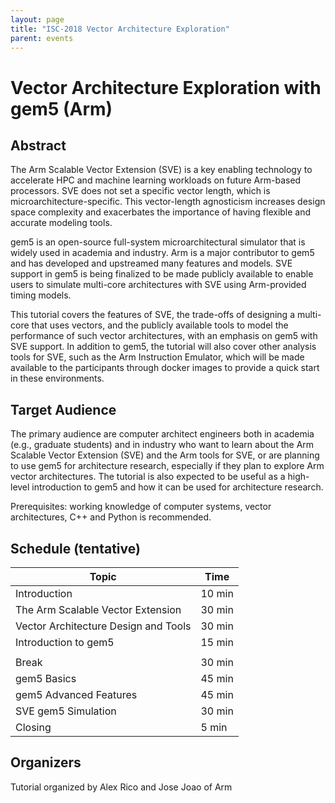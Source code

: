 ```yaml
---
layout: page
title: "ISC-2018 Vector Architecture Exploration"
parent: events
---
```


# Vector Architecture Exploration with gem5 (Arm)

## Abstract

The Arm Scalable Vector Extension (SVE) is a key enabling technology to
accelerate HPC and machine learning workloads on future Arm-based
processors. SVE does not set a specific vector length, which is
microarchitecture-specific. This vector-length agnosticism increases
design space complexity and exacerbates the importance of having
flexible and accurate modeling tools.

gem5 is an open-source full-system microarchitectural simulator that is
widely used in academia and industry. Arm is a major contributor to gem5
and has developed and upstreamed many features and models. SVE support
in gem5 is being finalized to be made publicly available to enable users
to simulate multi-core architectures with SVE using Arm-provided timing
models.

This tutorial covers the features of SVE, the trade-offs of designing a
multi-core that uses vectors, and the publicly available tools to model
the performance of such vector architectures, with an emphasis on gem5
with SVE support. In addition to gem5, the tutorial will also cover
other analysis tools for SVE, such as the Arm Instruction Emulator,
which will be made available to the participants through docker images
to provide a quick start in these environments.

## Target Audience

The primary audience are computer architect engineers both in academia
(e.g., graduate students) and in industry who want to learn about the
Arm Scalable Vector Extension (SVE) and the Arm tools for SVE, or are
planning to use gem5 for architecture research, especially if they plan
to explore Arm vector architectures. The tutorial is also expected to be
useful as a high-level introduction to gem5 and how it can be used for
architecture research.

Prerequisites: working knowledge of computer systems, vector
architectures, C++ and Python is recommended.

## Schedule (tentative)

| Topic                                | Time   |
| ------------------------------------ | ------ |
| Introduction                         | 10 min |
| The Arm Scalable Vector Extension    | 30 min |
| Vector Architecture Design and Tools | 30 min |
| Introduction to gem5                 | 15 min |
|  |
| Break                                | 30 min |
| gem5 Basics                          | 45 min |
| gem5 Advanced Features               | 45 min |
| SVE gem5 Simulation                  | 30 min |
| Closing                              | 5 min  |

## Organizers

Tutorial organized by Alex Rico and Jose Joao of Arm
